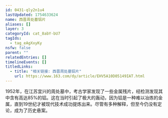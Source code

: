 ```yaml
---
id: 0431-qly2n1u4
lastUpdated: 1754633624
name: 西晋周处墓铝片
aliases: []
layer: 3
categoryId: cat_8abY-bU7
tagIds:
  - tag_eAgXxyKy
nsfw: false
parent: ""
relatedEntries: []
timelineEvents: []
titledLinks:
  - title: "相关链接: 西晋周处墓铝片"
    url: https://www.163.com/dy/article/EHV5A10D05149IAT.html
---
```


1952年，在江苏宜兴的周处墓中，考古学家发现了一些金属残片，经检测发现其中含有高达85%的铝。这在当时引起了极大的轰动，因为铝是一种难以冶炼的金属，直到19世纪才被现代技术成功提炼出来。尽管有多种解释，但至今仍没有定论，成为了历史悬案。